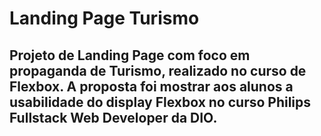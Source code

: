 # Landing Page Turismo

## Projeto de Landing Page com foco em propaganda de Turismo, realizado no curso de Flexbox. A proposta foi mostrar aos alunos a usabilidade do display Flexbox no curso Philips Fullstack  Web Developer da DIO. 
